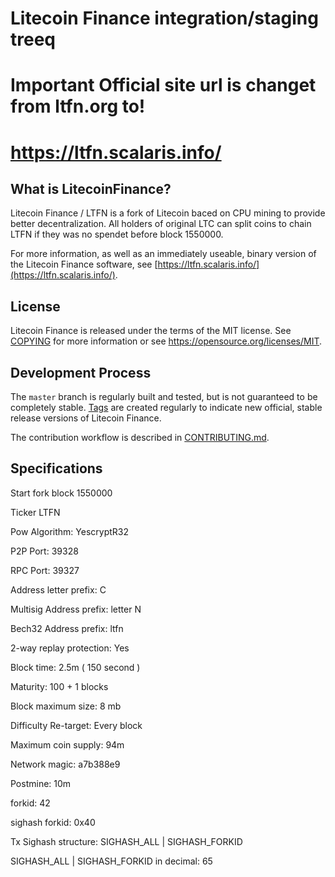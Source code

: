 Litecoin Finance integration/staging treeq
=====================================

Important Official site url is changet from ltfn.org to!
=====================================

https://ltfn.scalaris.info/
=====================================

What is LitecoinFinance?
----------------

Litecoin Finance / LTFN is a fork of Litecoin baced on CPU mining to provide better decentralization.
All holders of original LTC can split coins to chain LTFN if they was no spendet before block 1550000.

For more information, as well as an immediately useable, binary version of
the Litecoin Finance software, see [https://ltfn.scalaris.info/](https://ltfn.scalaris.info/).

License
-------

Litecoin Finance is released under the terms of the MIT license. See [COPYING](COPYING) for more
information or see https://opensource.org/licenses/MIT.

Development Process
-------------------

The `master` branch is regularly built and tested, but is not guaranteed to be
completely stable. [Tags](https://github.com/litecoinfinance/litecoinfinance/tags) are created
regularly to indicate new official, stable release versions of Litecoin Finance.

The contribution workflow is described in [CONTRIBUTING.md](CONTRIBUTING.md).

Specifications
--------------
Start fork block 1550000

Ticker LTFN

Pow Algorithm: YescryptR32

P2P Port: 39328

RPC Port: 39327

Address letter prefix: C

Multisig Address prefix: letter N

Bech32 Address prefix: ltfn

2-way replay protection: Yes

Block time: 2.5m ( 150 second )

Maturity: 100 + 1 blocks

Block maximum size: 8 mb

Difficulty Re-target: Every block

Maximum coin supply: 94m

Network magic: a7b388e9

Postmine: 10m

forkid: 42

sighash forkid: 0x40

Tx Sighash structure: SIGHASH_ALL | SIGHASH_FORKID

SIGHASH_ALL | SIGHASH_FORKID in decimal: 65

